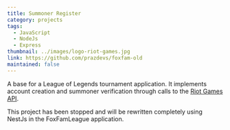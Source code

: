 ```yaml
---
title: Summoner Register
category: projects
tags:
  - JavaScript
  - NodeJs
  - Express
thumbnail: ../images/logo-riot-games.jpg
link: https://github.com/prazdevs/foxfam-old
maintained: false
---
```


A base for a League of Legends tournament application. It implements account creation and summoner verification through calls to the [Riot Games API](https://developer.riotgames.com/).

This project has been stopped and will be rewritten completely using NestJs in the FoxFamLeague application.
